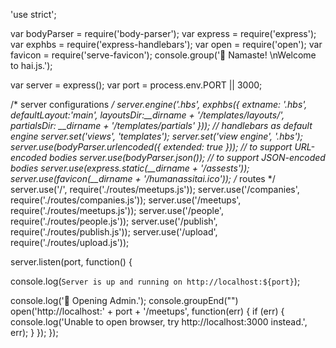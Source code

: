'use strict';

var bodyParser = require('body-parser');
var express = require('express');
var exphbs  = require('express-handlebars');
var open = require('open');
var favicon = require('serve-favicon');
console.group('🙏 Namaste! \nWelcome to hai.js.');

var server = express();
var port = process.env.PORT || 3000;

/* server configurations */
server.engine('.hbs', exphbs({
  extname: '.hbs',
  defaultLayout:'main',
  layoutsDir:__dirname + '/templates/layouts/',
  partialsDir: __dirname + '/templates/partials'
}));         // handlebars as default engine
server.set('views', 'templates');
server.set('view engine', '.hbs');
server.use(bodyParser.urlencoded({ extended: true }));    // to support URL-encoded bodies
server.use(bodyParser.json());                            // to support JSON-encoded bodies
server.use(express.static(__dirname + '/assests'));
server.use(favicon(__dirname + '/humanassitai.ico'));
/* routes */
server.use('/', require('./routes/meetups.js'));
server.use('/companies', require('./routes/companies.js'));
server.use('/meetups', require('./routes/meetups.js'));
server.use('/people', require('./routes/people.js'));
server.use('/publish', require('./routes/publish.js'));
server.use('/upload', require('./routes/upload.js'));

server.listen(port, function() {

  console.log(`Server is up and running on http://localhost:${port}`);

  console.log('📂 Opening Admin.');
  console.groupEnd("")
  open('http://localhost:' + port + '/meetups', function(err) {
    if (err) {
      console.log('Unable to open browser, try http://localhost:3000 instead.', err);
    }
  });
});